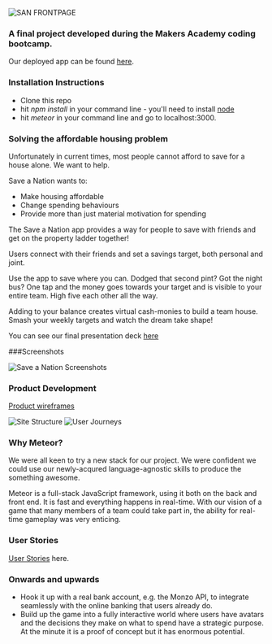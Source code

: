 ![SAN FRONTPAGE](http://i.imgur.com/QENXAik.png)

### A final project developed during the Makers Academy coding bootcamp.

Our deployed app can be found [here](http://saveanation.herokuapp.com]).

### Installation Instructions

- Clone this repo
- hit *npm install* in your command line - you'll need to install [node](https://nodejs.org/en/download/)
- hit *meteor* in your command line and go to localhost:3000.

### Solving the affordable housing problem

Unfortunately in current times, most people cannot afford to save for a house alone. We want to help.

Save a Nation wants to:
* Make housing affordable
* Change spending behaviours
* Provide more than just material motivation for spending

The Save a Nation app provides a way for people to save with friends and get on the property ladder together!

Users connect with their friends and set a savings target, both personal and joint.

Use the app to save where you can. Dodged that second pint? Got the night bus? One tap and the money goes towards your target and is visible to your entire team. High five each other all the way.

Adding to your balance creates virtual cash-monies to build a team house. Smash your weekly targets and watch the dream take shape!

You can see our final presentation deck [here](https://docs.google.com/presentation/d/1ZVtpoi-xec5hmihIYDvUKKlrFgpizgwN538iZzxoc9g/edit?usp=sharing)

###Screenshots

![Save a Nation Screenshots](http://i.imgur.com/CeYpPlm.png?1)

### Product Development

[Product wireframes](https://www.draw.io/?state=%7B%22ids%22:%5B%220B2Jnx_hGC3G3Z3dYMWhTU0JZTGM%22%5D,%22action%22:%22open%22,%22userId%22:%22{userId}%22%7D#G0B2Jnx_hGC3G3Z3dYMWhTU0JZTGM)

![Site Structure](http://i66.tinypic.com/2vkys1k.png)
![User Journeys](http://i66.tinypic.com/23vcoyg.png)


### Why Meteor?

We were all keen to try a new stack for our project. We were confident we could use our newly-acqured language-agnostic skills to produce the something awesome.

Meteor is a full-stack JavaScript framework, using it both on the back and front end. It is fast and everything happens in real-time. With our vision of a game that many members of a team could take part in, the ability for real-time gameplay was very enticing.

### User Stories

[User Stories](https://docs.google.com/spreadsheets/d/1qfRwxSRTrtMqK-Hjg0APWcYQBQk501w4OkABDakEQMY/edit#gid=0) here.

### Onwards and upwards

* Hook it up with a real bank account, e.g. the Monzo API, to integrate seamlessly with the online banking that users already do.
* Build up the game into a fully interactive world where users have avatars and the decisions they make on what to spend have a strategic purpose. At the minute it is a proof of concept but it has enormous potential.
